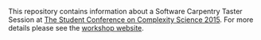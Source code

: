 This repository contains information about a Software Carpentry Taster Session at [The Student Conference on Complexity Science 2015](http://sccs2015.soton.ac.uk/index.php). For more details please see the [workshop website](http://apawlik.github.io/2015-09-10-ccs-granada).